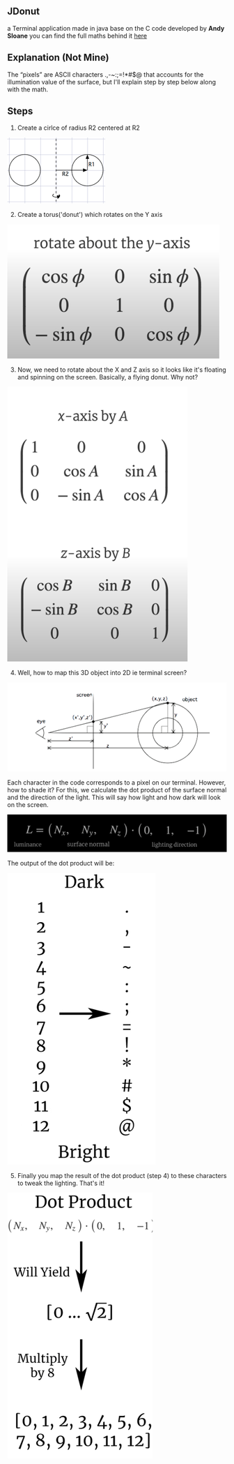 ## JDonut
a Terminal application made in java base on the C code developed by **Andy Sloane** you can find
the full maths behind it [here](https://www.a1k0n.net/2011/07/20/donut-math.html)

## Explanation (Not Mine)
  The “pixels” are ASCII characters .,-~:;=!*#$@ that accounts for the illumination 
  value of the surface, but I'll explain step by step below along with the math.
  
## Steps

1. Create a cirlce of radius R2 centered at R2

![Step One!](Pictures/step_one.png "Step one")

2. Create a torus('donut') which rotates on the Y axis

![Step Two!](Pictures/step_two.png "Step Two")

3. Now, we need to rotate about the X and Z axis so it looks like it's floating
and spinning on the screen. Basically, a flying donut. Why not?

![Step Three!](Pictures/step_three.png "Step Three")

4. Well, how to map this 3D object into 2D ie terminal screen?

![Step Four!](Pictures/step_four.png "Step four")

Each character in the code corresponds to a pixel on our terminal. However, how to 
shade it? For this, we calculate the dot product of the surface normal and the direction 
of the light. This will say how light and how dark will look on the screen.

![Paragraph!](Pictures/step_five.png "paragraph")

The output of the dot product will be:

![Output!](Pictures/step_six.png "Out put")

5. Finally you map the result of the dot product (step 4) to these characters to 
tweak the lighting. That's it!

![Step five!](Pictures/step_seven.png "Step five")

